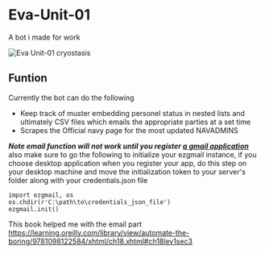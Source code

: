 # Eva-Unit-01
A bot i made for work

![Eva Unit-01 cryostasis](https://assets3.thrillist.com/v1/image/2828794/792x536/scale;jpeg_quality=60;progressive.jpg)
## Funtion
Currently the bot can do the following
- Keep track of muster embedding personel status in nested lists and ultimately CSV files which emails the appropriate parties at a set time
- Scrapes the Official navy page for the most updated NAVADMINS

***Note email function will not work until you register [a gmail application](https://developers.google.com/gmail/api/quickstart/python/)*** 
also make sure to go the following to initialize your ezgmail instance, if you choose desktop application when you register your app, do this step on your desktop machine and move the initialization token to your server's folder along with your credentials.json file
```
import ezgmail, os
os.chdir(r'C:\path\to\credentials_json_file')
ezgmail.init()
```
This book helped me with the email part https://learning.oreilly.com/library/view/automate-the-boring/9781098122584/xhtml/ch18.xhtml#ch18lev1sec3
